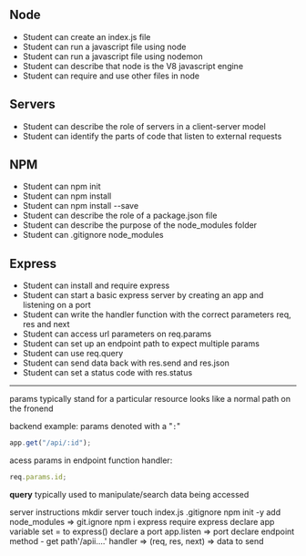 ## Node

- Student can create an index.js file
- Student can run a javascript file using node
- Student can run a javascript file using nodemon
- Student can describe that node is the V8 javascript engine
- Student can require and use other files in node

## Servers

- Student can describe the role of servers in a client-server model
- Student can identify the parts of code that listen to external requests

## NPM

- Student can npm init
- Student can npm install
- Student can npm install --save
- Student can describe the role of a package.json file
- Student can describe the purpose of the node_modules folder
- Student can .gitignore node_modules

## Express

- Student can install and require express
- Student can start a basic express server by creating an app and listening on a port
- Student can write the handler function with the correct parameters req, res and next
- Student can access url parameters on req.params
- Student can set up an endpoint path to expect multiple params
- Student can use req.query
- Student can send data back with res.send and res.json
- Student can set a status code with res.status

---

params
typically stand for a particular resource looks like a normal path on the fronend

backend example:
params denoted with a "`:`"

```js
app.get("/api/:id");
```

acess params in endpoint function handler:

```js
req.params.id;
```

**query**
typically used to manipulate/search data being accessed

server instructions
mkdir server
touch index.js .gitignore
npm init -y
add node_modules => git.ignore
npm i express
require express
declare app variable set = to express()
declare a port
app.listen => port
declare endpoint
method - get
path'/apii....'
handler => (req, res, next) => data to send
